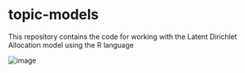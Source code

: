# topic-models
This repository contains the code for working with the Latent Dirichlet Allocation model using the R language

![image](https://user-images.githubusercontent.com/12820300/53188150-c1108380-35d2-11e9-9d4d-a55d5695f607.png)
